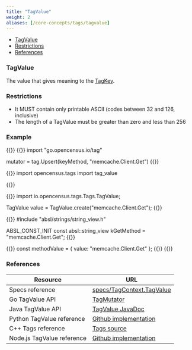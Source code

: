 ```yaml
---
title: "TagValue"
weight: 2
aliases: [/core-concepts/tags/tagvalue]
---
```


- [TagValue](#tagvalue)
- [Restrictions](#restrictions)
- [References](#references)

### TagValue
The value that gives meaning to the [TagKey](/tag/key).


### Restrictions
* It MUST contain only printable ASCII (codes between 32 and 126, inclusive)
* The length of a TagValue must be greater than zero and less than 256

### Example
{{<tabs Go Python Java CplusPlus NodeJS>}}
{{<highlight go>}}
import "go.opencensus.io/tag"

mutator = tag.Upsert(keyMethod, "memcache.Client.Get")
{{</highlight>}}

{{<highlight python>}}
import opencensus.tags import tag_value

{{</highlight>}}

{{<highlight java>}}
import io.opencensus.tags.Tags.TagValue;

TagValue value = TagValue.create("memcache.Client.Get");
{{</highlight>}}

{{<highlight cpp>}}
#include "absl/strings/string_view.h"

ABSL_CONST_INIT const absl::string_view kGetMethod =
    "memcache.Client.Get";
{{</highlight>}}

{{<highlight javascript>}}
const methodValue = { value: "memcache.Client.Get" };
{{</highlight>}}
{{</tabs>}}

### References

Resource|URL
---|---
Specs reference|[specs/TagContext.TagValue](https://github.com/census-instrumentation/opencensus-specs/blob/master/tags/TagMap.md#tagvalue)
Go TagValue API|[TagMutator](https://godoc.org/go.opencensus.io/tag#Mutator)
Java TagValue API|[TagValue JavaDoc](https://static.javadoc.io/io.opencensus/opencensus-api/0.16.1/io/opencensus/tags/TagValue.html)
Python TagValue reference|[Github implementation](https://github.com/census-instrumentation/opencensus-python/blob/fc42d70f0c9f423b22d0d6a55cc1ffb0e3e478c8/opencensus/tags/tag_value.py#L15-L34)
C++ Tags reference|[Tags source](https://github.com/census-instrumentation/opencensus-cpp/tree/master/opencensus/tags)
Node.js TagValue reference|[Github implementation](https://github.com/census-instrumentation/opencensus-node/blob/master/packages/opencensus-core/src/tags/types.ts#L23-L27)
